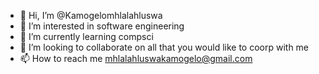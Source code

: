 - 👋 Hi, I’m @Kamogelomhlalahluswa
- 👀 I’m interested in software engineering
- 🌱 I’m currently learning compsci
- 💞️ I’m looking to collaborate on all that you would like to coorp with me
- 📫 How to reach me mhlalahluswakamogelo@gmail.com

<!---
Kamogelomhlalahluswa/Kamogelomhlalahluswa is a ✨ special ✨ repository because its `README.md` (this file) appears on your GitHub profile.
You can click the Preview link to take a look at your changes.
--->
